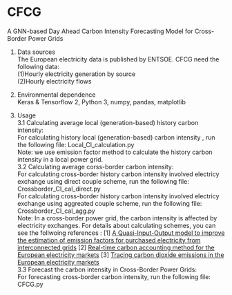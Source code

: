 # CFCG
A GNN-based Day Ahead Carbon Intensity Forecasting Model for Cross-Border Power Grids  

1. Data sources  
The European electricity data is published by ENTSOE. CFCG need the following data:  
(1)Hourly electricity generation by source    
(2)Hourly electricity flows  


2. Environmental dependence  
Keras & Tensorflow 2, Python 3, numpy, pandas, matplotlib  

3. Usage  
3.1  Calculating average local (generation-based) history carbon intensity:  
For calculating history local (generation-based) carbon intensity , run the following file: Local_CI_calculation.py  
Note: we use emission factor method to calculate the history carbon intensity in a local power grid.  
3.2 Calculating average corss-border carbon intensity:  
For calculating cross-border history carbon intensity involved electricy exchange using direct couple scheme, run the following file: Crossborder_CI_cal_direct.py  
For calculating cross-border history carbon intensity involved electricy exchange using aggreated couple scheme, run the following file: Crossborder_CI_cal_agg.py  
Note: In a cross-border power grid, the carbon intensity is affected by electricity exchanges. For details about calculating schemes, you can see the follwoing references : 
[1] [A Quasi-Input-Output model to improve the estimation of emission factors for purchased electricity from interconnected grids](https://doi.org/10.1016/j.apenergy.2017.05.046)
[2] [Real-time carbon accounting method for the European electricity markets](https://doi.org/10.1016/j.esr.2019.100367)
[3] [Tracing carbon dioxide emissions in the European electricity markets](https://ieeexplore.ieee.org/document/9221928)  
3.3 Forecast the carbon intensity in Cross-Border Power Grids:  
For forecasting cross-border carbon intensity, run the following file: CFCG.py

